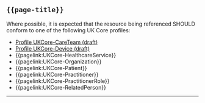 ## <code>{{page-title}}</code>

Where possible, it is expected that the resource being referenced SHOULD conform to one of the following UK Core profiles:
- [Profile UKCore-CareTeam (draft)](https://simplifier.net/guide/UKCoreImplementationGuideAssetsinDevelopment/Home/ProfilesandExtensions/Profile-UKCore-CareTeam)
- [Profile UKCore-Device (draft)](https://simplifier.net/guide/UKCoreImplementationGuideAssetsinDevelopment/Home/ProfilesandExtensions/Profile-UKCore-Device)
- {{pagelink:UKCore-HealthcareService}}
- {{pagelink:UKCore-Organization}}
- {{pagelink:UKCore-Patient}}
- {{pagelink:UKCore-Practitioner}}
- {{pagelink:UKCore-PractitionerRole}}
- {{pagelink:UKCore-RelatedPerson}}

---